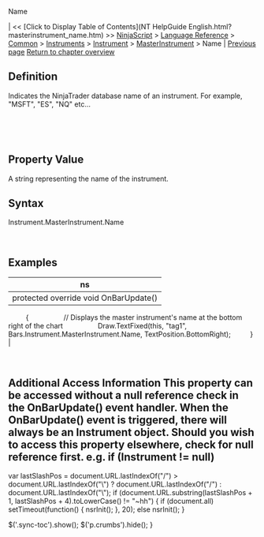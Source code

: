 ﻿










 


Name







| &lt;&lt; [Click to Display Table of Contents](NT HelpGuide English.html?masterinstrument_name.htm) &gt;&gt;
 [NinjaScript](ninjascript.htm) &gt; [Language Reference](language_reference_wip.htm) &gt; [Common](common.htm) &gt; [Instruments](instruments_ninjascript.htm) &gt; [Instrument](instrument.htm) &gt; [MasterInstrument](masterinstrument.htm) &gt;
Name | [Previous page](mergepolicy.htm)
[Return to chapter overview](masterinstrument.htm)










Definition
----------


Indicates the NinjaTrader database name of an instrument. For example, "MSFT", "ES", "NQ" etc...


 


 


Property Value
--------------


A string representing the name of the instrument.



Syntax
------


Instrument.MasterInstrument.Name


 



Examples
--------




| ns |
| --- |
| protected override void OnBarUpdate()
         {
                 // Displays the master instrument's name at the bottom right of the chart
                 Draw.TextFixed(this, "tag1", Bars.Instrument.MasterInstrument.Name, TextPosition.BottomRight);
         } |




 


Additional Access Information
This property can be accessed without a null reference check in the OnBarUpdate() event handler. When the OnBarUpdate() event is triggered, there will always be an Instrument object. Should you wish to access this property elsewhere, check for null reference first. e.g. if (Instrument != null)
------------------------------------------------------------------------------------------------------------------------------------------------------------------------------------------------------------------------------------------------------------------------------------------------------------------------------------





 
 var lastSlashPos = document.URL.lastIndexOf("/") &gt; document.URL.lastIndexOf("\\") ? document.URL.lastIndexOf("/") : document.URL.lastIndexOf("\\");
 if (document.URL.substring(lastSlashPos + 1, lastSlashPos + 4).toLowerCase() != "~hh") {
 if (document.all) setTimeout(function() {
 nsrInit();
 }, 20);
 else nsrInit();
 }
 
 
 $('.sync-toc').show();
 $('p.crumbs').hide();
 }
 
 
 



